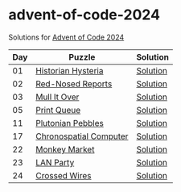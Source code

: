 # advent-of-code-2024

Solutions for [Advent of Code 2024](https://adventofcode.com/2024)

| Day | Puzzle                                                         | Solution                             |
|-----|----------------------------------------------------------------|--------------------------------------|
| 01  | [Historian Hysteria](https://adventofcode.com/2024/day/1)      | [Solution](src/main/kotlin/Day01.kt) |
| 02  | [Red-Nosed Reports](https://adventofcode.com/2024/day/2)       | [Solution](src/main/kotlin/Day02.kt) |
| 03  | [Mull It Over](https://adventofcode.com/2024/day/3)            | [Solution](src/main/kotlin/Day03.kt) |
| 05  | [Print Queue](https://adventofcode.com/2024/day/5)             | [Solution](src/main/kotlin/Day05.kt) |
| 11  | [Plutonian Pebbles](https://adventofcode.com/2024/day/11)      | [Solution](src/main/kotlin/Day11.kt) |
| 17  | [Chronospatial Computer](https://adventofcode.com/2024/day/17) | [Solution](src/main/kotlin/Day17.kt) |
| 22  | [Monkey Market](https://adventofcode.com/2024/day/22)          | [Solution](src/main/kotlin/Day22.kt) |
| 23  | [LAN Party](https://adventofcode.com/2024/day/23)              | [Solution](src/main/kotlin/Day23.kt) |
| 24  | [Crossed Wires](https://adventofcode.com/2024/day/24)          | [Solution](src/main/kotlin/Day24.kt) |
